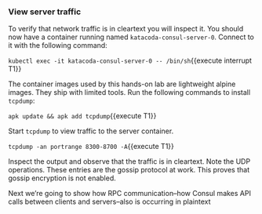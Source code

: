 ### View server traffic

To verify that network traffic is in cleartext you will inspect it.
You should now have a container running named `katacoda-consul-server-0`. Connect
to it with the following command:

`kubectl exec -it katacoda-consul-server-0 -- /bin/sh`{{execute interrupt T1}}

The container images used by this hands-on lab are lightweight alpine images. They ship with
limited tools. Run the following commands to install `tcpdump`:

`apk update && apk add tcpdump`{{execute T1}}

Start `tcpdump` to view traffic to the server container.

`tcpdump -an portrange 8300-8700 -A`{{execute T1}}

Inspect the output and observe that the traffic is in cleartext.
Note the UDP operations. These entries are the gossip protocol at work.
This proves that gossip encryption is not enabled.

Next we’re going to show how RPC communication–how Consul makes API
calls between clients and servers–also is occurring in plaintext
